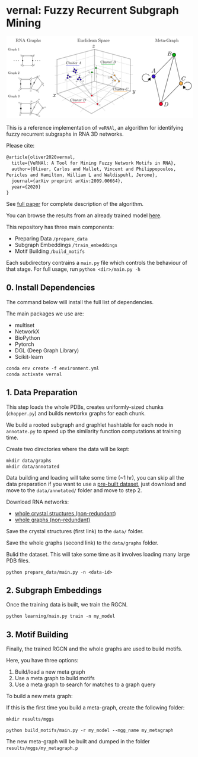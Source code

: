 # vernal: Fuzzy Recurrent Subgraph Mining


![](images/vernal-img.png)

This is a reference implementation of `veRNAl`, an algorithm for identifying fuzzy recurrent subgraphs in RNA 3D networks.

Please cite:

```
@article{oliver2020vernal,
  title={VeRNAl: A Tool for Mining Fuzzy Network Motifs in RNA},
  author={Oliver, Carlos and Mallet, Vincent and Philippopoulos, Pericles and Hamilton, William L and Waldispuhl, Jerome},
  journal={arXiv preprint arXiv:2009.00664},
  year={2020}
}
```

See [full paper](https://arxiv.org/abs/2009.00664) for complete description of the algorithm.

You can browse the results from an already trained model [here](http://vernal.cs.mcgill.ca/).


This repository has three main components:

* Preparing Data `/prepare_data`
* Subgraph Embeddings `/train_embeddings`
* Motif Building `/build_motifs`

Each subdirectory contrains a `main.py` file which controls the behaviour of that stage.
For full usage, run `python <dir>/main.py -h`

## 0. Install Dependencies

The command below will install the full list of dependencies.

The main packages we use are:

* multiset
* NetworkX 
* BioPython
* Pytorch
* DGL (Deep Graph Library)
* Scikit-learn

```
conda env create -f environment.yml
conda activate vernal
```

## 1. Data Preparation

This step loads the whole PDBs, creates uniformly-sized chunks (`chopper.py`) and builds
newtorkx graphs for each chunk.

We build a rooted subgraph and graphlet hashtable for each node in `annotate.py` to
speed up the similarity function computations at training time.

Create two directories where the data will be kept:

```
mkdir data/graphs
mkdir data/annotated
```

Data building and loading will take some time (~1 hr), you can skip all the data preparation if you want to use a [pre-built dataset](https://mega.nz/file/pCJGUIQA#Z6pNGjrk-TCC27aUeWhEcjLjGtlrs46D61PNRT2WeZ0), just download and move to the `data/annotated/` folder and move to step 2.

Download RNA networks:

* [whole crystal structures (non-redundant)](https://mega.nz/file/lLpxjBJA#2H837fqO7VsVnLWpfT0bo4i04lFTeYSul5N_mY8pJW0)
* [whole graphs (non-redundant)](https://mega.nz/file/YWIHEQxQ#qRUCL8X9eV6NtViXgkZI1lOBlCfc_cWokvMgN-XB9B0)

Save the crystal structures (first link) to the `data/` folder.

Save the whole graphs (second link) to the `data/graphs` folder.

Bulid the dataset. This will take some time as it involves loading many large PDB files.


```
python prepare_data/main.py -n <data-id>
```

## 2. Subgraph Embeddings

Once the training data is built, we train the RGCN.

```
python learning/main.py train -n my_model
```

## 3. Motif Building

Finally, the trained RGCN and the whole graphs are used to build motifs.


Here, you have three options:

1. Build/load a new meta graph
2. Use a meta graph to build motifs
3. Use a meta graph to search for matches to a graph query

To build a new meta graph: 

If this is the first time you build a meta-graph, create the following folder:

```
mkdir results/mggs
```

```
python build_motifs/main.py -r my_model --mgg_name my_metagraph
```

The new meta-graph will be built and dumped in the folder `results/mggs/my_metagraph.p`
